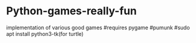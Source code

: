 # Python-games-really-fun
implementation of various good games
#requires pygame
#pumunk
#sudo apt install python3-tk(for turtle)
